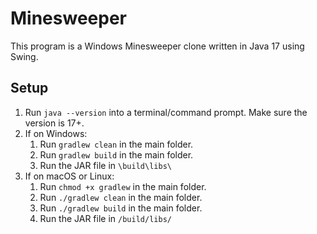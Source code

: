 # Minesweeper
This program is a Windows Minesweeper clone written in Java 17 using Swing.

## Setup
1. Run `java --version` into a terminal/command prompt. Make sure the version is 17+.
2. If on Windows:
   1. Run `gradlew clean` in the main folder.
   2. Run `gradlew build` in the main folder.
   3. Run the JAR file in `\build\libs\`
3. If on macOS or Linux:
   1. Run `chmod +x gradlew` in the main folder.
   2. Run `./gradlew clean` in the main folder.
   3. Run `./gradlew build` in the main folder.
   4. Run the JAR file in `/build/libs/`